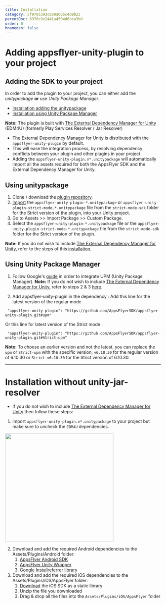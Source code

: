 ```yaml
---
title: Installation
category: 5f9705393c689a065c409b23
parentDoc: 6370c9e2441a4504d6bca3bd
order: 0
hnameden: false
---
```


# Adding appsflyer-unity-plugin to your project

## Adding the SDK to your project

In order to add the plugin to your project, you can either add the *unitypackage* **or** use *Unity Package Manager*. 
- [Installation adding the unitypackage](#using-unitypackage)
- [Installation using Unity Package Manager](#using-unity-package-manager)

**Note:**  The plugin is built with [The External Dependency Manager for Unity](https://github.com/googlesamples/unity-jar-resolver) (EDM4U) (formerly Play Services Resolver / Jar Resolver)
* The External Dependency Manager for Unity is distributed with the `appsflyer-unity-plugin` by default.
* This will ease the integration process, by resolving dependency conflicts between your plugin and other plugins in your project.
* Adding the `appsflyer-unity-plugin.v*.unitypackage` will automatically import all the assets required for both the AppsFlyer SDK and the External Dependency Manager for Unity.

## Using unitypackage
1. Clone / download the [plugin repository](https://github.com/AppsFlyerSDK/appsflyer-unity-plugin).
2. [Import](https://docs.unity3d.com/Manual/AssetPackages.html) the `appsflyer-unity-plugin-*.unitypackage` or `appsflyer-unity-plugin-strict-mode.*.unitypackage` file from the `strict-mode-sdk` folder for the Strict version of the plugin, into your Unity project.
3. Go to Assets >> Import Package >> Custom Package.
4. Select the `appsflyer-unity-plugin-*.unitypackage` file or the `appsflyer-unity-plugin-strict-mode.*.unitypackage` file from the `strict-mode-sdk` folder for the Strict version of the plugin.

**Note:** If you do not wish to include [The External Dependency Manager for Unity](https://github.com/googlesamples/unity-jar-resolver), refer to the steps of this [installation](#installation-with-unity-jar-resolver).

## Using Unity Package Manager

1. Follow Google's [guide](https://developers.google.com/unity/instructions) in order to integrate UPM (Unity Package Manager).
**Note:** If you do not wish to include [The External Dependency Manager for Unity](https://github.com/googlesamples/unity-jar-resolver), refer to steps 2 & 3 [here](#installation-without-unity-jar-resolver).


4. Add appsflyer-unity-plugin in the dependency :
Add this line for the latest version of the regular mode
```
 "appsflyer-unity-plugin": "https://github.com/AppsFlyerSDK/appsflyer-unity-plugin.git#upm"
```
 Or this line for latest version of the Strict mode :
```
 "appsflyer-unity-plugin": "https://github.com/AppsFlyerSDK/appsflyer-unity-plugin.git#Strict-upm"
```

**Note:** To choose an earlier version and not the latest, you can replace the `upm` or `Strict-upm` with the specific version, `v6.10.30` for the regular version of 6.10.30 or `Strict-v6.10.30` for the Strict version of 6.10.30.

---

# Installation without unity-jar-resolver
  
  * If you do not wish to include [The External Dependency Manager for Unity](https://github.com/googlesamples/unity-jar-resolver) then follow these steps:
  1. import `appsflyer-unity-plugin.v*.unitypackage` to your project but make sure to uncheck the `EDM4U` dependencies.
  <img src="https://user-images.githubusercontent.com/61788924/199495968-7aa911ed-27c4-4e5b-a496-3771d0405fd4.jpeg"  width="350">

  2. Download and add the required Android dependencies to the Assets/Plugins/Android folder:
      1. [AppsFlyer Android SDK](https://repo1.maven.org/maven2/com/appsflyer/af-android-sdk/6.12.1/af-android-sdk-6.12.1.aar)
      2. [AppsFlyer Unity Wrapper](https://repo1.maven.org/maven2/com/appsflyer/unity-wrapper/6.12.10/unity-wrapper-6.12.10.aar)
      3. [Google Installreferrer library](https://mvnrepository.com/artifact/com.android.installreferrer/installreferrer/2.1)
  3. Download and add the required iOS dependencies to the Assets/Plugins/iOS/AppsFlyer folder:
      1. [Download](https://s3.eu-west-1.amazonaws.com/download.appsflyer.com/ios/6.x.x/6.12.x/6.12.0/AF-iOS-SDK-v6.12.0.zip) the iOS SDK as a static library
      2. Unzip the file you downloaded
      3. Drag & drop all the files into the `Assets/Plugins/iOS/AppsFlyer` folder
